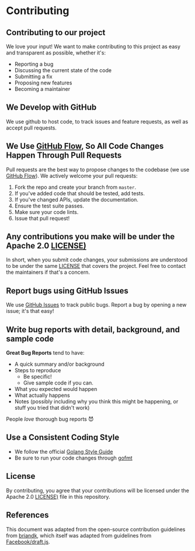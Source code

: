 Contributing
====

## Contributing to our project

We love your input! We want to make contributing to this project as easy and transparent as possible, whether it's:

- Reporting a bug
- Discussing the current state of the code
- Submitting a fix
- Proposing new features
- Becoming a maintainer

## We Develop with GitHub

We use github to host code, to track issues and feature requests, as well as accept pull requests.

## We Use [GitHub Flow](https://guides.github.com/introduction/flow/index.html), So All Code Changes Happen Through Pull Requests

Pull requests are the best way to propose changes to the codebase (we use [GitHub Flow](https://guides.github.com/introduction/flow/index.html)). We actively welcome your pull requests:

1. Fork the repo and create your branch from `master`.
2. If you've added code that should be tested, add tests.
3. If you've changed APIs, update the documentation.
4. Ensure the test suite passes.
5. Make sure your code lints.
6. Issue that pull request!

## Any contributions you make will be under the Apache 2.0 [LICENSE)](https://github.com/cisco-sso/ansible-role-k8s-devkit/blob/master/LICENSE)

In short, when you submit code changes, your submissions are understood to be under the same [LICENSE](https://choosealicense.com/licenses/apache-2.0/) that covers the project. Feel free to contact the maintainers if that's a concern.

## Report bugs using GitHub Issues

We use [GitHub Issues](https://github.com/cisco-sso/ansible-role-k8s-devkit/issues) to track public bugs. Report a bug by opening a new issue; it's that easy!

## Write bug reports with detail, background, and sample code

**Great Bug Reports** tend to have:

- A quick summary and/or background
- Steps to reproduce
  - Be specific!
  - Give sample code if you can.
- What you expected would happen
- What actually happens
- Notes (possibly including why you think this might be happening, or stuff you tried that didn't work)

People *love* thorough bug reports :smiling_imp:

## Use a Consistent Coding Style

* We follow the official [Golang Style Guide](https://github.com/golang/go/wiki/Style)
* Be sure to run your code changes through [gofmt](https://golang.org/cmd/gofmt/)

## License

By contributing, you agree that your contributions will be licensed under the Apache 2.0 [LICENSE)](https://github.com/cisco-sso/ansible-role-k8s-devkit/blob/master/LICENSE) file in this repository.

## References

This document was adapted from the open-source contribution guidelines from [briandk](https://gist.github.com/briandk/3d2e8b3ec8daf5a27a62), which itself was adapted from guidelines from [Facebook/draft.js](https://github.com/facebook/draft-js/blob/a9316a723f9e918afde44dea68b5f9f39b7d9b00/CONTRIBUTING.md).

